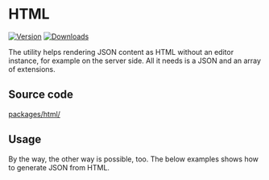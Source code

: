 # HTML
[![Version](https://img.shields.io/npm/v/@tiptap/html.svg?label=version)](https://www.npmjs.com/package/@tiptap/html)
[![Downloads](https://img.shields.io/npm/dm/@tiptap/html.svg)](https://npmcharts.com/compare/@tiptap/html?minimal=true)

The utility helps rendering JSON content as HTML without an editor instance, for example on the server side. All it needs is a JSON and an array of extensions.

## Source code
[packages/html/](https://github.com/ueberdosis/tiptap/blob/main/packages/html/)

## Usage
<demo name="Guide/Content/GenerateHTML" highlight="6-7,42-48"/>

By the way, the other way is possible, too. The below examples shows how to generate JSON from HTML.

<demo name="Guide/Content/GenerateJSON" highlight="6,17-23"/>
